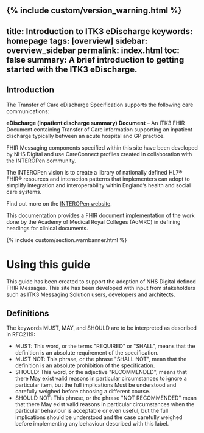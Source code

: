 {% include custom/version_warning.html %}
---
title: Introduction to ITK3 eDischarge
keywords: homepage
tags: [overview]
sidebar: overview_sidebar
permalink: index.html
toc: false
summary: A brief introduction to getting started with the ITK3 eDischarge.
---

## Introduction ##

The Transfer of Care eDischarge  Specification supports the following care communications:

**eDischarge (inpatient discharge summary) Document** – An ITK3 FHIR Document containing Transfer of Care information supporting an inpatient discharge typically between an acute hospital and GP practice.
   
FHIR Messaging components specified within this site have been developed by NHS Digital and use CareConnect profiles created in collaboration with the INTEROPen community.

The INTEROPen vision is to create a library of nationally defined HL7® FHIR® resources and interaction patterns that implementers can adopt to simplify integration and interoperability within England’s health and social care systems.

Find out more on the <a href="http://interopen.org/" target="_blank">INTEROPen website</a>.

This documentation provides a FHIR document implementation of the work done by the Academy of Medical Royal Colleges (AoMRC) in defining headings for clinical documents.
 
{% include custom/section.warnbanner.html %}

# Using this guide #

This guide has been created to support the adoption of NHS Digital defined FHIR Messages. This site has been developed with input from stakeholders such as ITK3 Messaging Solution users, developers and architects.  

## Definitions ##
The keywords MUST, MAY, and SHOULD are to be interpreted as described in RFC2119:

* MUST: This word, or the terms "REQUIRED" or "SHALL", means that the definition is an absolute requirement of the specification.
* MUST NOT: This phrase, or the phrase "SHALL NOT", mean that the definition is an absolute prohibition of the specification.
* SHOULD: This word, or the adjective "RECOMMENDED", means that there May exist valid reasons in particular circumstances to ignore a particular item, but the full implications Must be understood and carefully weighed before choosing a different course.
* SHOULD NOT: This phrase, or the phrase "NOT RECOMMENDED" mean that there May exist valid reasons in particular circumstances when the particular behaviour is acceptable or even useful, but the full implications should be understood and the case carefully weighed before implementing any behaviour described with this label.